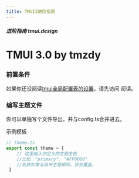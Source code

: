 ```yaml
---
title: TMUI3进阶指南
---
```


<dirtoc></dirtoc>

##### 进阶指南 tmui.design

# TMUI 3.0 by tmzdy

### 前置条件
如果你还没阅读[tmui全局配置表的设置](doc/)，请先访问 阅读。

### 编写主题文件
你可以单独写个文件导出，并与config.ts合并进去。

示例模板
```ts
// theme.ts
export const theme = {
 	// 这里输入你定义的主题主色
	//比如："primary": "#FF0000"
	//名称如果与自带主题相同，将会覆盖。
 }

```